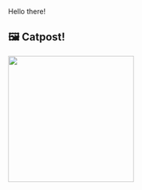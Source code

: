 Hello there!



## 🖼️ Catpost!

<sub>
    <img src="https://cdn2.thecatapi.com/images/UJKRNQEbE.png" height="256">
</sub>

